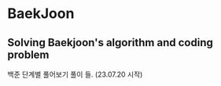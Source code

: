 # BaekJoon
Solving Baekjoon's algorithm and coding problem
--------------------------------------------------
백준 단계별 풀어보기 풀이 들. (23.07.20 시작)
